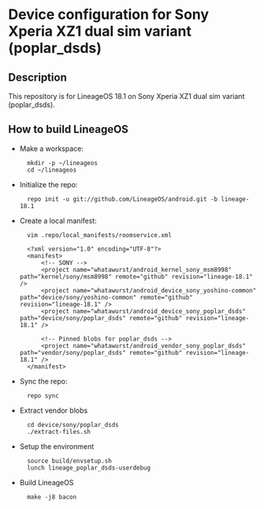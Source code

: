 Device configuration for Sony Xperia XZ1 dual sim variant (poplar_dsds)
========================================================

Description
-----------

This repository is for LineageOS 18.1 on Sony Xperia XZ1 dual sim variant (poplar_dsds).

How to build LineageOS
----------------------

* Make a workspace:

        mkdir -p ~/lineageos
        cd ~/lineageos

* Initialize the repo:

        repo init -u git://github.com/LineageOS/android.git -b lineage-18.1

* Create a local manifest:

        vim .repo/local_manifests/roomservice.xml

        <?xml version="1.0" encoding="UTF-8"?>
        <manifest>
            <!-- SONY -->
            <project name="whatawurst/android_kernel_sony_msm8998" path="kernel/sony/msm8998" remote="github" revision="lineage-18.1" />
            <project name="whatawurst/android_device_sony_yoshino-common" path="device/sony/yoshino-common" remote="github" revision="lineage-18.1" />
            <project name="whatawurst/android_device_sony_poplar_dsds" path="device/sony/poplar_dsds" remote="github" revision="lineage-18.1" />

            <!-- Pinned blobs for poplar_dsds -->
            <project name="whatawurst/android_vendor_sony_poplar_dsds" path="vendor/sony/poplar_dsds" remote="github" revision="lineage-18.1" />
        </manifest>

* Sync the repo:

        repo sync

* Extract vendor blobs

        cd device/sony/poplar_dsds
        ./extract-files.sh

* Setup the environment

        source build/envsetup.sh
        lunch lineage_poplar_dsds-userdebug

* Build LineageOS

        make -j8 bacon
